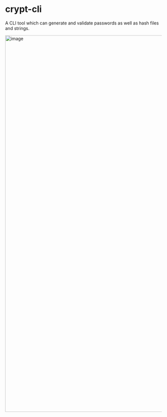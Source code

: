 # crypt-cli
A CLI tool which can generate and validate passwords as well as hash files and strings.

<img width="1208" alt="image" src="https://github.com/OmarElbaroudy/crypt-cli/assets/47888993/c392b4bc-d59a-4f2e-ad1a-deaa8ef38586">
